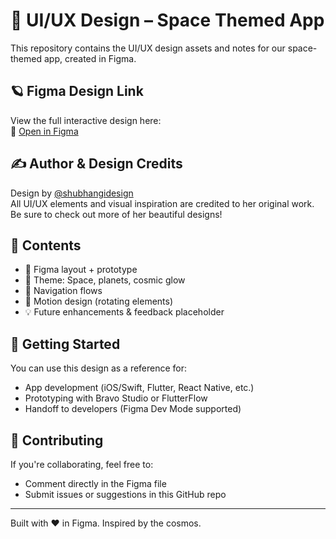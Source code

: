 # 🌌 UI/UX Design – Space Themed App

This repository contains the UI/UX design assets and notes for our space-themed app, created in Figma.

## 🪐 Figma Design Link

View the full interactive design here:  
🔗 [Open in Figma](https://www.figma.com/design/nhm5XdVJOWufuWPfV9h1vm/UI-UX-Design?node-id=15-4628&t=lcWYRAnzghLSxLBb-1)

## ✍️ Author & Design Credits

Design by [@shubhangidesign](https://www.figma.com/@shubhangidesign)  
All UI/UX elements and visual inspiration are credited to her original work. Be sure to check out more of her beautiful designs!

## 📁 Contents

- 📐 Figma layout + prototype
- 🌠 Theme: Space, planets, cosmic glow
- 🧭 Navigation flows
- 🧪 Motion design (rotating elements)
- 💡 Future enhancements & feedback placeholder

## 🚀 Getting Started

You can use this design as a reference for:
- App development (iOS/Swift, Flutter, React Native, etc.)
- Prototyping with Bravo Studio or FlutterFlow
- Handoff to developers (Figma Dev Mode supported)

## 🙌 Contributing

If you're collaborating, feel free to:
- Comment directly in the Figma file
- Submit issues or suggestions in this GitHub repo

---

Built with ❤️ in Figma. Inspired by the cosmos.
